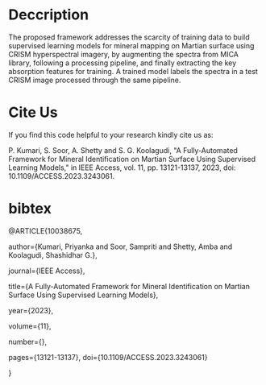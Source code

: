 # Deccription
The proposed framework addresses the scarcity of training data to build supervised learning models for mineral mapping on Martian surface using CRISM hyperspectral imagery, by augmenting the spectra from MICA library, following a processing pipeline, and finally extracting the key absorption features for training. A trained model labels the spectra in a test CRISM image processed through the same pipeline.

# Cite Us
If you find this code helpful to your research kindly cite us as:

P. Kumari, S. Soor, A. Shetty and S. G. Koolagudi, "A Fully-Automated Framework for Mineral Identification on Martian Surface Using Supervised Learning Models," in IEEE Access, vol. 11, pp. 13121-13137, 2023, doi: 10.1109/ACCESS.2023.3243061.

# bibtex

@ARTICLE{10038675,

  author={Kumari, Priyanka and Soor, Sampriti and Shetty, Amba and Koolagudi, Shashidhar G.},
  
  journal={IEEE Access}, 
  
  title={A Fully-Automated Framework for Mineral Identification on Martian Surface Using Supervised Learning Models}, 
  
  year={2023},
  
  volume={11},
  
  number={},
  
  pages={13121-13137},
  doi={10.1109/ACCESS.2023.3243061}
  
  }
